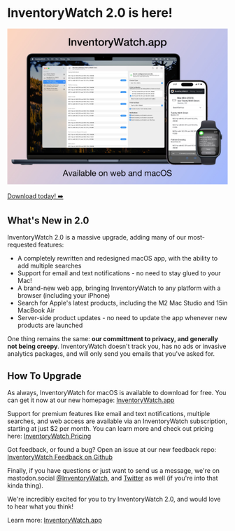 # InventoryWatch 2.0 is here!

![InventoryWatch-Screenshot](./iw-2.0-mkt.jpg)

[Download today! ➡️](https://inventorywatch.app)

## What's New in 2.0

InventoryWatch 2.0 is a massive upgrade, adding many of our most-requested features:

* A completely rewritten and redesigned macOS app, with the ability to add multiple searches 
* Support for email and text notifications - no need to stay glued to your Mac!
* A brand-new web app, bringing InventoryWatch to any platform with a browser (including your iPhone)
* Search for Apple's latest products, including the M2 Mac Studio and 15in MacBook Air
* Server-side product updates - no need to update the app whenever new products are launched

One thing remains the same: **our committment to privacy, and generally not being creepy**. InventoryWatch doesn't track you, has no ads or invasive analytics packages, and will only send you emails that you've asked for.

## How To Upgrade

As always, InventoryWatch for macOS is available to download for free. You can get it now at our new homepage: [InventoryWatch.app](https://inventorywatch.app)

Support for premium features like email and text notifications, multiple searches, and web access are available via an InventoryWatch subscription, starting at just $2 per month. You can learn more and check out pricing here: [InventoryWatch Pricing](https://inventorywatch.app/plans)

Got feedback, or found a bug? Open an issue at our new feedback repo: [InventoryWatch Feedback on Github](https://github.com/Rugged-Apps/InventoryWatch-Feedback)

Finally, if you have questions or just want to send us a message, we're on mastodon.social [@InventoryWatch](https://mastodon.social/@InventoryWatch), and [Twitter](https://twitter.com/InventoryWatch) as well (if you're into that kinda thing).

We're incredibly excited for you to try InventoryWatch 2.0, and would love to hear what you think!

Learn more: [InventoryWatch.app](https://inventorywatch.app)
